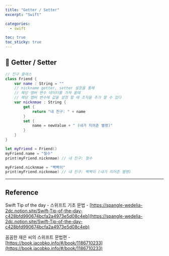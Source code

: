 ```yaml
---
title: "Getter / Setter"
excerpt: "Swift"

categories:
  - swift

toc: true
toc_sticky: true
---
```


## 🔷 Getter / Setter

```swift
// 친구 클래스
class Friend {
	var name : String = ""
	// nickname getter, setter 설정을 통해
	// 해당 맴버 변수 데이터를 가져 올때
	// 해당 맴버 변수에 값을 설정 할 때 조직을 추가 할 수 있다
	var nicknmae : String {
		get {
			return "내 친구: " + name
		}
		set {
			name = newValue + " (내가 지어준 별명)"
		}
	}
}

let myFriend = Friend()
myFriend.name = "철수"
print(myFriend.nicknmae) // 내 친구: 철수

myFriend.nicknmae = "빡빡이"
print(myFriend.nicknmae) // 내 친구: 빡빡이 (내가 지어준 별명)
```

---

<!-- 🔶 🔷 📌 🔑 👉 -->

## Reference

Swift Tip of the day - 스위프트 기초 문법 - [https://spangle-wedelia-2dc.notion.site/Swift-Tip-of-the-day-c428bfd990674bcfa2a4973e5d08c4eb](https://spangle-wedelia-2dc.notion.site/Swift-Tip-of-the-day-c428bfd990674bcfa2a4973e5d08c4eb)

꼼꼼한 재은 씨의 스위프트 문법편 - [https://book.jacobko.info/#/book/1186710233](https://book.jacobko.info/#/book/1186710233)
